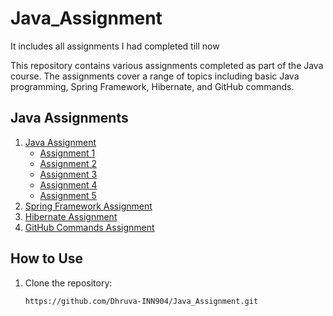 # Java_Assignment
It includes all assignments I had completed till now


This repository contains various assignments completed as part of the Java course. The assignments cover a range of topics including basic Java programming, Spring Framework, Hibernate, and GitHub commands.


## Java Assignments
1. [Java Assignment](#java-assignment)
   - [Assignment 1](#assignment-1)
   - [Assignment 2](#assignment-2)
   - [Assignment 3](#assignment-3)
   - [Assignment 4](#assignment-4)
   - [Assignment 5](#assignment-5)
2. [Spring Framework Assignment](#spring-framework-assignment)
3. [Hibernate Assignment](#hibernate-assignment)
4. [GitHub Commands Assignment](#github-commands-assignment)





## How to Use

1. Clone the repository:
    ```bash
    https://github.com/Dhruva-INN904/Java_Assignment.git
    ```





